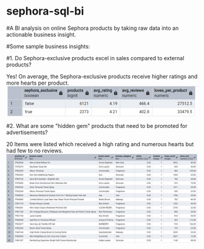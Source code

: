 # sephora-sql-bi
#A BI analysis on online Sephora products by taking raw data into an actionable business insight.




#Some sample business insights:

#1. Do Sephora-exclusive products excel in sales compared to external products?

   Yes! On average, the Sephora-exclusive products receive higher ratings and more hearts per product.
![Alt_text](KakaoTalk_20250901_181910168.png)


#2. What are some "hidden gem" products that need to be promoted for advertisements?

   20 Items were listed which received a high rating and numerous hearts but had few to no reviews.
![Alt_text](KakaoTalk_20250901_182022894.png)

